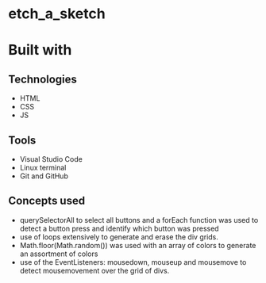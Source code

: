 # etch_a_sketch


# Built with

## Technologies
- HTML
- CSS
- JS


## Tools
- Visual Studio Code
- Linux terminal
- Git and GitHub


## Concepts used
- querySelectorAll to select all buttons and a forEach function was used to detect a button press and identify which button was pressed
- use of loops extensively to generate and erase the div grids.
- Math.floor(Math.random()) was used with an array of colors to generate an assortment of colors
- use of the EventListeners: mousedown, mouseup and mousemove to detect mousemovement over the grid of divs. 